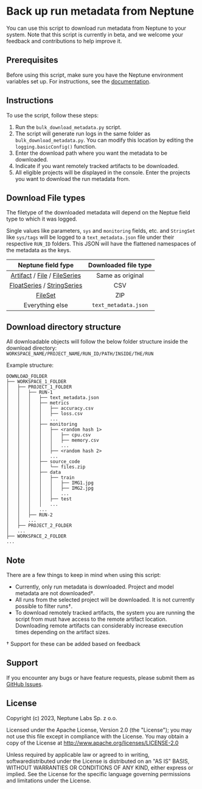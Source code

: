 # Back up run metadata from Neptune

You can use this script to download run metadata from Neptune to your system. Note that this script is currently in beta, and we welcome your feedback and contributions to help improve it.

## Prerequisites

Before using this script, make sure you have the Neptune environment variables set up. For instructions, see the [documentation](https://docs.neptune.ai/setup/setting_credentials/).

## Instructions

To use the script, follow these steps:

1. Run the `bulk_download_metadata.py` script.
1. The script will generate run logs in the same folder as `bulk_download_metadata.py`. You can modify this location by editing the `logging.basicConfig()` function.
1. Enter the download path where you want the metadata to be downloaded.
1. Indicate if you want remotely tracked artifacts to be downloaded.
1. All eligible projects will be displayed in the console. Enter the projects you want to download the run metadata from.

## Download File types
The filetype of the downloaded metadata will depend on the Neptue field type to which it was logged.

Single values like parameters, `sys` and `monitoring` fields, etc. and `StringSet` like `sys/tags` will be logged to a `text_metadata.json` file under their respective `RUN_ID` folders. This JSON will have the flattened namespaces of the metadata as the keys.

| Neptune field fype | Downloaded file type
|:---:|:---:
|[Artifact](https://docs.neptune.ai/api/field_types/#artifact) / [File](https://docs.neptune.ai/api/field_types/#file) / [FileSeries](https://docs.neptune.ai/api/field_types/#fileseries)| Same as original
| [FloatSeries](https://docs.neptune.ai/api/field_types/#floatseries) / [StringSeries](https://docs.neptune.ai/api/field_types/#stringseries) | CSV
| [FileSet](https://docs.neptune.ai/api/field_types/#fileset) | ZIP
| Everything else | `text_metadata.json` |

## Download directory structure

All downloadable objects will follow the below folder structure inside the download directory:  
`WORKSPACE_NAME/PROJECT_NAME/RUN_ID/PATH/INSIDE/THE/RUN`


Example structure:
```
DOWNLOAD_FOLDER
├── WORKSPACE_1_FOLDER
│   ├── PROJECT_1_FOLDER
│   │   ├── RUN-1
│   │   │   ├── text_metadata.json
│   │   │   ├── metrics
│   │   │   │   ├── accuracy.csv
│   │   │   │   ├── loss.csv
│   │   │   │   ...
│   │   │   ├── monitoring
│   │   │   │   ├── <random hash 1>
│   │   │   │   │   ├── cpu.csv
│   │   │   │   │   ├── memory.csv
│   │   │   │   │   ...
│   │   │   │   ├── <random hash 2>
│   │   │   │   ...
│   │   │   ├── source_code
│   │   │   │   └── files.zip
│   │   │   ├── data
│   │   │   │   ├── train
│   │   │   │   │   ├── IMG1.jpg
│   │   │   │   │   ├── IMG2.jpg
│   │   │   │   │   ...
│   │   │   │   ├── test
│   │   │   │   ...
│   │   │   ...
│   │   ├── RUN-2
│   │   ...
│   ├── PROJECT_2_FOLDER
│   ...
├── WORKSPACE_2_FOLDER
...
```

## Note

There are a few things to keep in mind when using this script:

- Currently, only run metadata is downloaded. Project and model metadata are not downloaded†.
- All runs from the selected project will be downloaded. It is not currently possible to filter runs†.
- To download remotely tracked artifacts, the system you are running the script from must have access to the remote artifact location. Downloading remote artifacts can considerably increase execution times depending on the artifact sizes.

† Support for these can be added based on feedback

## Support

If you encounter any bugs or have feature requests, please submit them as [GitHub Issues](https://github.com/neptune-ai/examples/issues).

## License

Copyright (c) 2023, Neptune Labs Sp. z o.o.

Licensed under the Apache License, Version 2.0 (the "License"); you may not use this file except in compliance with the License. You may obtain a copy of the License at http://www.apache.org/licenses/LICENSE-2.0

Unless required by applicable law or agreed to in writing, softwaredistributed under the License is distributed on an "AS IS" BASIS, WITHOUT WARRANTIES OR CONDITIONS OF ANY KIND, either express or implied.
See the License for the specific language governing permissions and limitations under the License.
